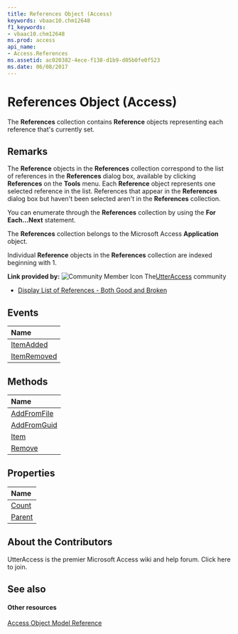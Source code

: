 ```yaml
---
title: References Object (Access)
keywords: vbaac10.chm12648
f1_keywords:
- vbaac10.chm12648
ms.prod: access
api_name:
- Access.References
ms.assetid: ac020382-4ece-f138-d1b9-d05b0fe0f523
ms.date: 06/08/2017
---
```



# References Object (Access)

The **References** collection contains **Reference** objects representing each reference that's currently set.


## Remarks

The **Reference** objects in the **References** collection correspond to the list of references in the **References** dialog box, available by clicking **References** on the **Tools** menu. Each **Reference** object represents one selected reference in the list. References that appear in the **References** dialog box but haven't been selected aren't in the **References** collection.

You can enumerate through the **References** collection by using the **For Each...Next** statement.

The **References** collection belongs to the Microsoft Access **Application** object.

Individual **Reference** objects in the **References** collection are indexed beginning with 1.

 **Link provided by:**
![Community Member Icon](images/8b9774c4-6c97-470e-b3a2-56d8f786444c.png) The[UtterAccess](http://www.utteraccess.com) community


- [Display List of References - Both Good and Broken](http://www.utteraccess.com/forum/Display-List-References-t126939.mdl)
    

## Events



|**Name**|
|:-----|
|[ItemAdded](references-itemadded-event-access.md)|
|[ItemRemoved](references-itemremoved-event-access.md)|

## Methods



|**Name**|
|:-----|
|[AddFromFile](references-addfromfile-method-access.md)|
|[AddFromGuid](references-addfromguid-method-access.md)|
|[Item](references-item-method-access.md)|
|[Remove](references-remove-method-access.md)|

## Properties



|**Name**|
|:-----|
|[Count](references-count-property-access.md)|
|[Parent](references-parent-property-access.md)|

## About the Contributors
<a name="AboutContributors"> </a>

UtterAccess is the premier Microsoft Access wiki and help forum. Click here to join. 


## See also
<a name="AboutContributors"> </a>


#### Other resources


[Access Object Model Reference](http://msdn.microsoft.com/library/2de134a4-6c5c-d2a3-8377-f4dd973ba650%28Office.15%29.aspx)

